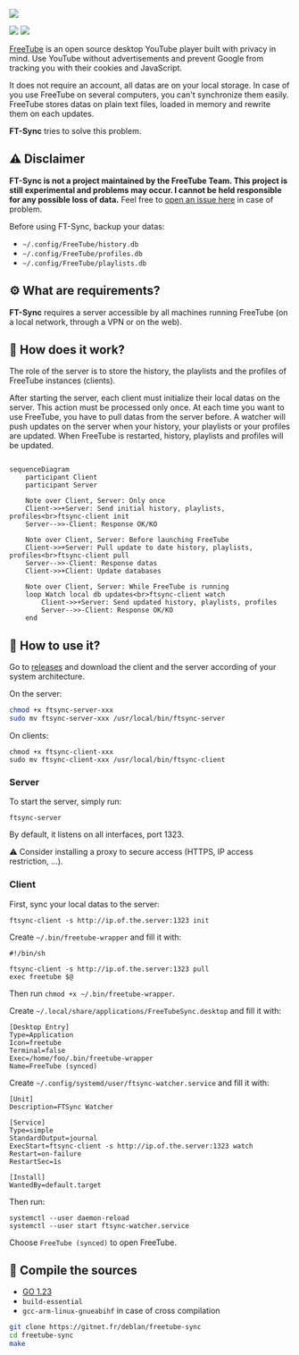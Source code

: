 ![](https://deblan.gitnet.page/ft-sync/logo.svg)

![](https://img.shields.io/badge/Licence-GNU_AGPLv3-blue) ![](https://img.shields.io/badge/GO-1.23-green)

[FreeTube](https://freetubeapp.io/) is an open source desktop YouTube player built with privacy in mind. Use YouTube without advertisements and prevent Google from tracking you with their cookies and JavaScript.

It does not require an account, all datas are on your local storage. In case of you use FreeTube on several computers, you can't synchronize them easily. FreeTube stores datas on plain text files, loaded in memory and rewrite them on each updates.

**FT-Sync** tries to solve this problem.

## ⚠️ Disclaimer

**FT-Sync is not a project maintained by the FreeTube Team. This project is still experimental and problems may occur. I cannot be held responsible for any possible loss of data.** Feel free to [open an issue here](https://gitnet.fr/deblan/ft-sync/issues) in case of problem.

Before using FT-Sync, backup your datas:

- `~/.config/FreeTube/history.db`
- `~/.config/FreeTube/profiles.db`
- `~/.config/FreeTube/playlists.db`

## ⚙️ What are requirements?

**FT-Sync** requires a server accessible by all machines running FreeTube (on a local network, through a VPN or on the web).

## 🧬 How does it work?

The role of the server is to store the history, the playlists and the profiles of FreeTube instances (clients).

After starting the server, each client must initialize their local datas on the server. This action must be processed only once.
At each time you want to use FreeTube, you have to pull datas from the server before. A watcher will push updates on the server when your history, your playlists or your profiles are updated.
When FreeTube is restarted, history, playlists and profiles will be updated.

```mermaid

sequenceDiagram
    participant Client
    participant Server

    Note over Client, Server: Only once
    Client->>+Server: Send initial history, playlists, profiles<br>ftsync-client init
    Server-->>-Client: Response OK/KO

    Note over Client, Server: Before launching FreeTube
    Client->>+Server: Pull update to date history, playlists, profiles<br>ftsync-client pull
    Server-->>-Client: Response datas
    Client->>+Client: Update databases

    Note over Client, Server: While FreeTube is running
    loop Watch local db updates<br>ftsync-client watch
        Client->>+Server: Send updated history, playlists, profiles
        Server-->>-Client: Response OK/KO
    end
```

## 📗 How to use it?

Go to [releases](https://gitnet.fr/deblan/freetube-sync/releases) and download the client and the server according of your system architecture.

On the server:

```bash
chmod +x ftsync-server-xxx
sudo mv ftsync-server-xxx /usr/local/bin/ftsync-server
```

On clients:

```
chmod +x ftsync-client-xxx
sudo mv ftsync-client-xxx /usr/local/bin/ftsync-client
```

### Server

To start the server, simply run:

```
ftsync-server
```

By default, it listens on all interfaces, port 1323.

⚠️ Consider installing a proxy to secure access (HTTPS, IP access restriction, …).

### Client

First, sync your local datas to the server:

```
ftsync-client -s http://ip.of.the.server:1323 init
```

Create `~/.bin/freetube-wrapper` and fill it with:

```
#!/bin/sh

ftsync-client -s http://ip.of.the.server:1323 pull
exec freetube $@
```

Then run `chmod +x ~/.bin/freetube-wrapper`.

Create `~/.local/share/applications/FreeTubeSync.desktop` and fill it with:

```
[Desktop Entry]
Type=Application
Icon=freetube
Terminal=false
Exec=/home/foo/.bin/freetube-wrapper
Name=FreeTube (synced)
```

Create `~/.config/systemd/user/ftsync-watcher.service` and fill it with:

```
[Unit]
Description=FTSync Watcher

[Service]
Type=simple
StandardOutput=journal
ExecStart=ftsync-client -s http://ip.of.the.server:1323 watch
Restart=on-failure
RestartSec=1s

[Install]
WantedBy=default.target
```

Then run:

```
systemctl --user daemon-reload
systemctl --user start ftsync-watcher.service
```

Choose `FreeTube (synced)` to open FreeTube.

## 🧪 Compile the sources

- [GO 1.23](https://go.dev/dl/)
- `build-essential`
- `gcc-arm-linux-gnueabihf` in case of cross compilation

```bash
git clone https://gitnet.fr/deblan/freetube-sync
cd freetube-sync
make
```
